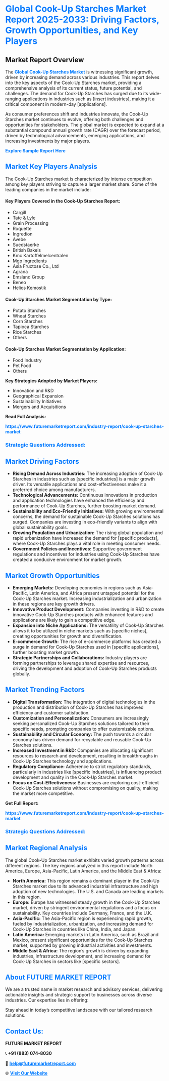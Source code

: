 <h1 style="color: #007BFF;">Global Cook-Up Starches Market Report 2025-2033: Driving Factors, Growth Opportunities, and Key Players</h1>

<section id="overview">
<h2>Market Report Overview</h2>
<p>The <a href="https://www.futuremarketreport.com/industry-report/cook-up-starches-market" style="color: #007BFF; text-decoration: none;"><strong>Global Cook-Up Starches Market</strong></a> is witnessing significant growth, driven by increasing demand across various industries. This report delves into the key aspects of the Cook-Up Starches market, providing a comprehensive analysis of its current status, future potential, and challenges. The demand for Cook-Up Starches has surged due to its wide-ranging applications in industries such as [insert industries], making it a critical component in modern-day [applications].</p>
<p>As consumer preferences shift and industries innovate, the Cook-Up Starches market continues to evolve, offering both challenges and opportunities for stakeholders. The global market is expected to expand at a substantial compound annual growth rate (CAGR) over the forecast period, driven by technological advancements, emerging applications, and increasing investments by major players.</p>
</section>

<section id="overview">
<p><a href="https://www.futuremarketreport.com/request-sample/reportId=30377" style="color: #007BFF; text-decoration: none;"><strong>Explore Sample Report Here</strong></a></p>
</section>

<section id="key-players">
<h2 style="color: #007BFF;">Market Key Players Analysis</h2>
<p>The Cook-Up Starches market is characterized by intense competition among key players striving to capture a larger market share. Some of the leading companies in the market include:</p>
<h4>Key Players Covered in the Cook-Up Starches Report:</h4>
<ul><li>Cargill</li><li>Tate &amp; Lyle</li><li>Grain Processing</li><li>Roquette</li><li>Ingredion</li><li>Avebe</li><li>Suedstaerke</li><li>British Bakels</li><li>Kmc Kartoffelmelcentralen</li><li>Mgp Ingredients</li><li>Asia Fructose Co., Ltd</li><li>Agrana</li><li>Emsland Group</li><li>Beneo</li><li>Helios Kemostik</li></ul>
<h4>Cook-Up Starches Market Segmentation by Type:</h4>
<ul><li>Potato Starches</li><li>Wheat Starches</li><li>Corn Starches</li><li>Tapioca Starches</li><li>Rice Starches</li><li>Others</li></ul>

<h4>Cook-Up Starches Market Segmentation by Application:</h4>
<ul><li>Food Industry</li><li>Pet Food</li><li>Others</li></ul>
<p><strong>Key Strategies Adopted by Market Players:</strong></p>
<ul>
<li>Innovation and R&D</li>
<li>Geographical Expansion</li>
<li>Sustainability Initiatives</li>
<li>Mergers and Acquisitions</li>
</ul>
</section>

<section>
<p><strong>Read Full Analysis: </strong></p><a href="https://www.futuremarketreport.com/industry-report/cook-up-starches-market" style="color: #007BFF; text-decoration: none;"><strong>https://www.futuremarketreport.com/industry-report/cook-up-starches-market</strong></a>
<h3 style="color: #007BFF;">Strategic Questions Addressed:</h3>
</section>

<section id="driving-factors">
<h2 style="color: #007BFF;">Market Driving Factors</h2>
<ul>
<li><strong>Rising Demand Across Industries:</strong> The increasing adoption of Cook-Up Starches in industries such as [specific industries] is a major growth driver. Its versatile applications and cost-effectiveness make it a preferred choice among manufacturers.</li>
<li><strong>Technological Advancements:</strong> Continuous innovations in production and application technologies have enhanced the efficiency and performance of Cook-Up Starches, further boosting market demand.</li>
<li><strong>Sustainability and Eco-Friendly Initiatives:</strong> With growing environmental concerns, the demand for sustainable Cook-Up Starches solutions has surged. Companies are investing in eco-friendly variants to align with global sustainability goals.</li>
<li><strong>Growing Population and Urbanization:</strong> The rising global population and rapid urbanization have increased the demand for [specific products], where Cook-Up Starches plays a vital role in meeting consumer needs.</li>
<li><strong>Government Policies and Incentives:</strong> Supportive government regulations and incentives for industries using Cook-Up Starches have created a conducive environment for market growth.</li>
</ul>
</section>

<section id="growth-opportunities">
<h2 style="color: #007BFF;">Market Growth Opportunities</h2>
<ul>
<li><strong>Emerging Markets:</strong> Developing economies in regions such as Asia-Pacific, Latin America, and Africa present untapped potential for the Cook-Up Starches market. Increasing industrialization and urbanization in these regions are key growth drivers.</li>
<li><strong>Innovative Product Development:</strong> Companies investing in R&D to create innovative Cook-Up Starches products with enhanced features and applications are likely to gain a competitive edge.</li>
<li><strong>Expansion into Niche Applications:</strong> The versatility of Cook-Up Starches allows it to be utilized in niche markets such as [specific niches], creating opportunities for growth and diversification.</li>
<li><strong>E-commerce Growth:</strong> The rise of e-commerce platforms has created a surge in demand for Cook-Up Starches used in [specific applications], further boosting market growth.</li>
<li><strong>Strategic Partnerships and Collaborations:</strong> Industry players are forming partnerships to leverage shared expertise and resources, driving the development and adoption of Cook-Up Starches products globally.</li>
</ul>
</section>

<section id="trending-factors">
<h2 style="color: #007BFF;">Market Trending Factors</h2>
<ul>
<li><strong>Digital Transformation:</strong> The integration of digital technologies in the production and distribution of Cook-Up Starches has improved efficiency and customer satisfaction.</li>
<li><strong>Customization and Personalization:</strong> Consumers are increasingly seeking personalized Cook-Up Starches solutions tailored to their specific needs, prompting companies to offer customizable options.</li>
<li><strong>Sustainability and Circular Economy:</strong> The push towards a circular economy has driven demand for recyclable and reusable Cook-Up Starches solutions.</li>
<li><strong>Increased Investment in R&D:</strong> Companies are allocating significant resources to research and development, resulting in breakthroughs in Cook-Up Starches technology and applications.</li>
<li><strong>Regulatory Compliance:</strong> Adherence to strict regulatory standards, particularly in industries like [specific industries], is influencing product development and quality in the Cook-Up Starches market.</li>
<li><strong>Focus on Cost-Effectiveness:</strong> Businesses are exploring cost-efficient Cook-Up Starches solutions without compromising on quality, making the market more competitive.</li>
</ul>
</section>

<section>
<p><strong>Get Full Report: </strong></p><a href="https://www.futuremarketreport.com/industry-report/cook-up-starches-market" style="color: #007BFF; text-decoration: none;"><strong>https://www.futuremarketreport.com/industry-report/cook-up-starches-market</strong></a>
<h3 style="color: #007BFF;">Strategic Questions Addressed:</h3>
</section>


<section id="regional-analysis">
<h2 style="color: #007BFF;">Market Regional Analysis</h2>
<p>The global Cook-Up Starches market exhibits varied growth patterns across different regions. The key regions analyzed in this report include North America, Europe, Asia-Pacific, Latin America, and the Middle East & Africa:</p>
<ul>
<li><strong>North America:</strong> This region remains a dominant player in the Cook-Up Starches market due to its advanced industrial infrastructure and high adoption of new technologies. The U.S. and Canada are leading markets in this region.</li>
<li><strong>Europe:</strong> Europe has witnessed steady growth in the Cook-Up Starches market, driven by stringent environmental regulations and a focus on sustainability. Key countries include Germany, France, and the U.K.</li>
<li><strong>Asia-Pacific:</strong> The Asia-Pacific region is experiencing rapid growth, fueled by industrialization, urbanization, and increasing demand for Cook-Up Starches in countries like China, India, and Japan.</li>
<li><strong>Latin America:</strong> Emerging markets in Latin America, such as Brazil and Mexico, present significant opportunities for the Cook-Up Starches market, supported by growing industrial activities and investments.</li>
<li><strong>Middle East & Africa:</strong> The region’s growth is driven by expanding industries, infrastructure development, and increasing demand for Cook-Up Starches in sectors like [specific sectors].</li>
</ul>
</section>

<footer>
<h2 style="color: #007BFF;">About FUTURE MARKET REPORT</h2>
<p>We are a trusted name in market research and advisory services, delivering actionable insights and strategic support to businesses across diverse industries. Our expertise lies in offering:</p>

<p>Stay ahead in today’s competitive landscape with our tailored research solutions.</p>

<h2 style="color: #007BFF;">Contact Us:</h2>
<p><strong>FUTURE MARKET REPORT</strong></p>
<p>📞 <strong>+91 (883) 074-8030</strong></p>
<p>📧 <strong><a href="mailto:help@futuremarketreport.com" style="color: #007BFF;">help@futuremarketreport.com</a></strong></p>
<p>🌐 <strong><a href="https://www.futuremarketreport.com/" style="color: #007BFF;">Visit Our Website</a></strong></p>
</footer>